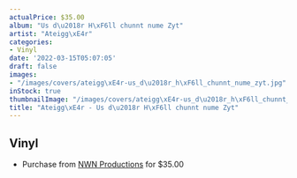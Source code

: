 ```yaml
---
actualPrice: $35.00
album: "Us d\u2018r H\xF6ll chunnt nume Zyt"
artist: "Ateigg\xE4r"
categories:
- Vinyl
date: '2022-03-15T05:07:05'
draft: false
images:
- "/images/covers/ateigg\xE4r-us_d\u2018r_h\xF6ll_chunnt_nume_zyt.jpg"
inStock: true
thumbnailImage: "/images/covers/ateigg\xE4r-us_d\u2018r_h\xF6ll_chunnt_nume_zyt-thumb.jpg"
title: "Ateigg\xE4r - Us d\u2018r H\xF6ll chunnt nume Zyt"
---
```


## Vinyl
* Purchase from [NWN Productions](http://shop.nwnprod.com/index.php?route=product/product&path=75&product_id=21530&sort=pd.name&order=ASC) for $35.00

